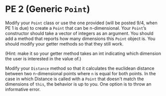 PE 2 (Generic `Point`)
=================

Modify your `Point` class or use the one provided (will be posted 9/4, when PE 1 is due) to create a `Point` that can be n-dimensional. Your `Point`’s constructor should take a vector of integers as an argument. You should add a method that reports how many dimensions this `Point` object is. You should modify your getter methods so that they still work. 

(Hint: make it so your getter method takes an int indicating which dimension the user is interested in the value of.)

Modify your `Distance` method so that it calculates the euclidean distance between two n-dimensional points where `n` is equal for both points. In the case in which Distance is called with a `Point` that doesn't match the dimensions of `this`, the behavior is up to you. One option is to throw an informative error.


